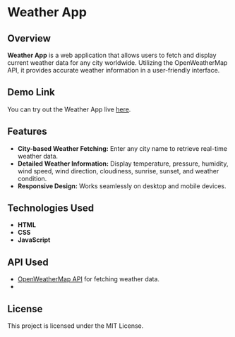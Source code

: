 # Weather App

## Overview
**Weather App** is a web application that allows users to fetch and display current weather data for any city worldwide. Utilizing the OpenWeatherMap API, it provides accurate weather information in a user-friendly interface.

## Demo Link
You can try out the Weather App live [here](#).

## Features
- **City-based Weather Fetching:** Enter any city name to retrieve real-time weather data.
- **Detailed Weather Information:** Display temperature, pressure, humidity, wind speed, wind direction, cloudiness, sunrise, sunset, and weather condition.
- **Responsive Design:** Works seamlessly on desktop and mobile devices.

## Technologies Used
- **HTML**
- **CSS**
- **JavaScript**

## API Used
- [OpenWeatherMap API](https://openweathermap.org/api) for fetching weather data.
- 
## License
This project is licensed under the MIT License.
